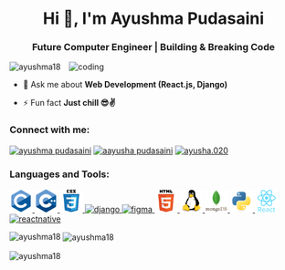 <h1 align="center">Hi 👋, I'm Ayushma Pudasaini</h1>
<h3 align="center">Future Computer Engineer | Building & Breaking Code</h3>

<img align="right" alt="coding" width="400" src="https://github.com/user-attachments/assets/258b2c02-dc99-4e36-9bdc-dfda234cc86e">


<p align="left"> <img src="https://komarev.com/ghpvc/?username=ayushma18&label=Profile%20views&color=0e75b6&style=flat" alt="ayushma18" /> </p>

- 💬 Ask me about **Web Development (React.js, Django)**

- ⚡ Fun fact **Just chill 😎✌️**

<h3 align="left">Connect with me:</h3>
<p align="left">
<a href="https://linkedin.com/in/ayushma pudasaini" target="blank"><img align="center" src="https://raw.githubusercontent.com/rahuldkjain/github-profile-readme-generator/master/src/images/icons/Social/linked-in-alt.svg" alt="ayushma pudasaini" height="30" width="40" /></a>
<a href="https://fb.com/aayusha pudasaini" target="blank"><img align="center" src="https://raw.githubusercontent.com/rahuldkjain/github-profile-readme-generator/master/src/images/icons/Social/facebook.svg" alt="aayusha pudasaini" height="30" width="40" /></a>
<a href="https://instagram.com/ayusha.020" target="blank"><img align="center" src="https://raw.githubusercontent.com/rahuldkjain/github-profile-readme-generator/master/src/images/icons/Social/instagram.svg" alt="ayusha.020" height="30" width="40" /></a>
</p>

<h3 align="left">Languages and Tools:</h3>
<p align="left"> <a href="https://www.cprogramming.com/" target="_blank" rel="noreferrer"> <img src="https://raw.githubusercontent.com/devicons/devicon/master/icons/c/c-original.svg" alt="c" width="40" height="40"/> </a> <a href="https://www.w3schools.com/cpp/" target="_blank" rel="noreferrer"> <img src="https://raw.githubusercontent.com/devicons/devicon/master/icons/cplusplus/cplusplus-original.svg" alt="cplusplus" width="40" height="40"/> </a> <a href="https://www.w3schools.com/css/" target="_blank" rel="noreferrer"> <img src="https://raw.githubusercontent.com/devicons/devicon/master/icons/css3/css3-original-wordmark.svg" alt="css3" width="40" height="40"/> </a> <a href="https://www.djangoproject.com/" target="_blank" rel="noreferrer"> <img src="https://cdn.worldvectorlogo.com/logos/django.svg" alt="django" width="40" height="40"/> </a> <a href="https://www.figma.com/" target="_blank" rel="noreferrer"> <img src="https://www.vectorlogo.zone/logos/figma/figma-icon.svg" alt="figma" width="40" height="40"/> </a> <a href="https://www.w3.org/html/" target="_blank" rel="noreferrer"> <img src="https://raw.githubusercontent.com/devicons/devicon/master/icons/html5/html5-original-wordmark.svg" alt="html5" width="40" height="40"/> </a> <a href="https://www.linux.org/" target="_blank" rel="noreferrer"> <img src="https://raw.githubusercontent.com/devicons/devicon/master/icons/linux/linux-original.svg" alt="linux" width="40" height="40"/> </a> <a href="https://www.mongodb.com/" target="_blank" rel="noreferrer"> <img src="https://raw.githubusercontent.com/devicons/devicon/master/icons/mongodb/mongodb-original-wordmark.svg" alt="mongodb" width="40" height="40"/> </a> <a href="https://www.python.org" target="_blank" rel="noreferrer"> <img src="https://raw.githubusercontent.com/devicons/devicon/master/icons/python/python-original.svg" alt="python" width="40" height="40"/> </a> <a href="https://reactjs.org/" target="_blank" rel="noreferrer"> <img src="https://raw.githubusercontent.com/devicons/devicon/master/icons/react/react-original-wordmark.svg" alt="react" width="40" height="40"/> </a> <a href="https://reactnative.dev/" target="_blank" rel="noreferrer"> <img src="https://reactnative.dev/img/header_logo.svg" alt="reactnative" width="40" height="40"/> </a> </p>

<p><img align="left" src="https://github-readme-stats.vercel.app/api/top-langs?username=ayushma18&show_icons=true&locale=en&layout=compact" alt="ayushma18" /></p>

<p>&nbsp;<img align="center" src="https://github-readme-stats.vercel.app/api?username=ayushma18&show_icons=true&locale=en" alt="ayushma18" /></p>

<p><img align="center" src="https://github-readme-streak-stats.herokuapp.com/?user=ayushma18&" alt="ayushma18" /></p>
